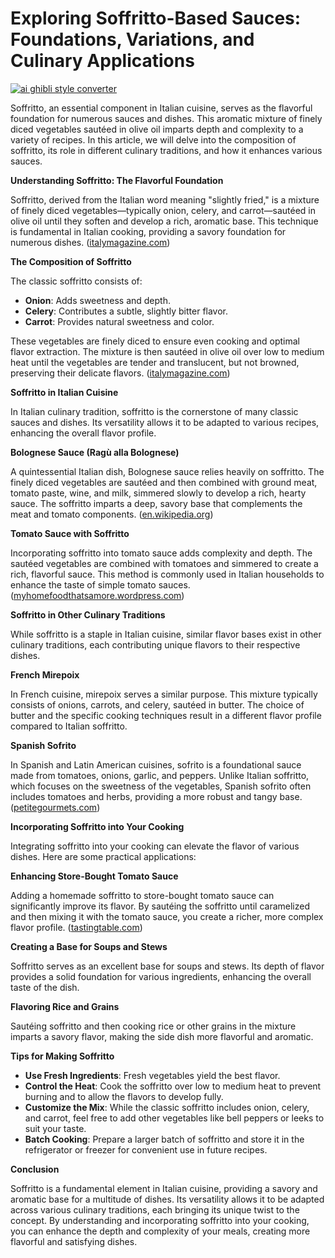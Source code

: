 # Exploring Soffritto-Based Sauces: Foundations, Variations, and Culinary Applications

[![ai ghibli style converter](https://i.imgur.com/dwt8Y5G.gif)](https://witbeam.net/slzx)

Soffritto, an essential component in Italian cuisine, serves as the flavorful foundation for numerous sauces and dishes. This aromatic mixture of finely diced vegetables sautéed in olive oil imparts depth and complexity to a variety of recipes. In this article, we will delve into the composition of soffritto, its role in different culinary traditions, and how it enhances various sauces.

**Understanding Soffritto: The Flavorful Foundation**

Soffritto, derived from the Italian word meaning "slightly fried," is a mixture of finely diced vegetables—typically onion, celery, and carrot—sautéed in olive oil until they soften and develop a rich, aromatic base. This technique is fundamental in Italian cooking, providing a savory foundation for numerous dishes. ([italymagazine.com](https://www.italymagazine.com/post/il-soffritto?utm_source=openai))

**The Composition of Soffritto**

The classic soffritto consists of:

- **Onion**: Adds sweetness and depth.
- **Celery**: Contributes a subtle, slightly bitter flavor.
- **Carrot**: Provides natural sweetness and color.

These vegetables are finely diced to ensure even cooking and optimal flavor extraction. The mixture is then sautéed in olive oil over low to medium heat until the vegetables are tender and translucent, but not browned, preserving their delicate flavors. ([italymagazine.com](https://www.italymagazine.com/post/il-soffritto?utm_source=openai))

**Soffritto in Italian Cuisine**

In Italian culinary tradition, soffritto is the cornerstone of many classic sauces and dishes. Its versatility allows it to be adapted to various recipes, enhancing the overall flavor profile.

**Bolognese Sauce (Ragù alla Bolognese)**

A quintessential Italian dish, Bolognese sauce relies heavily on soffritto. The finely diced vegetables are sautéed and then combined with ground meat, tomato paste, wine, and milk, simmered slowly to develop a rich, hearty sauce. The soffritto imparts a deep, savory base that complements the meat and tomato components. ([en.wikipedia.org](https://en.wikipedia.org/wiki/Bolognese_sauce?utm_source=openai))

**Tomato Sauce with Soffritto**

Incorporating soffritto into tomato sauce adds complexity and depth. The sautéed vegetables are combined with tomatoes and simmered to create a rich, flavorful sauce. This method is commonly used in Italian households to enhance the taste of simple tomato sauces. ([myhomefoodthatsamore.wordpress.com](https://myhomefoodthatsamore.wordpress.com/2011/08/17/classic-tomato-sauce-using-soffritto/?utm_source=openai))

**Soffritto in Other Culinary Traditions**

While soffritto is a staple in Italian cuisine, similar flavor bases exist in other culinary traditions, each contributing unique flavors to their respective dishes.

**French Mirepoix**

In French cuisine, mirepoix serves a similar purpose. This mixture typically consists of onions, carrots, and celery, sautéed in butter. The choice of butter and the specific cooking techniques result in a different flavor profile compared to Italian soffritto.

**Spanish Sofrito**

In Spanish and Latin American cuisines, sofrito is a foundational sauce made from tomatoes, onions, garlic, and peppers. Unlike Italian soffritto, which focuses on the sweetness of the vegetables, Spanish sofrito often includes tomatoes and herbs, providing a more robust and tangy base. ([petitegourmets.com](https://www.petitegourmets.com/recipes/sofrito-sauce?utm_source=openai))

**Incorporating Soffritto into Your Cooking**

Integrating soffritto into your cooking can elevate the flavor of various dishes. Here are some practical applications:

**Enhancing Store-Bought Tomato Sauce**

Adding a homemade soffritto to store-bought tomato sauce can significantly improve its flavor. By sautéing the soffritto until caramelized and then mixing it with the tomato sauce, you create a richer, more complex flavor profile. ([tastingtable.com](https://www.tastingtable.com/1577162/upgrade-store-bought-sauce-soffritto/?utm_source=openai))

**Creating a Base for Soups and Stews**

Soffritto serves as an excellent base for soups and stews. Its depth of flavor provides a solid foundation for various ingredients, enhancing the overall taste of the dish.

**Flavoring Rice and Grains**

Sautéing soffritto and then cooking rice or other grains in the mixture imparts a savory flavor, making the side dish more flavorful and aromatic.

**Tips for Making Soffritto**

- **Use Fresh Ingredients**: Fresh vegetables yield the best flavor.
- **Control the Heat**: Cook the soffritto over low to medium heat to prevent burning and to allow the flavors to develop fully.
- **Customize the Mix**: While the classic soffritto includes onion, celery, and carrot, feel free to add other vegetables like bell peppers or leeks to suit your taste.
- **Batch Cooking**: Prepare a larger batch of soffritto and store it in the refrigerator or freezer for convenient use in future recipes.

**Conclusion**

Soffritto is a fundamental element in Italian cuisine, providing a savory and aromatic base for a multitude of dishes. Its versatility allows it to be adapted across various culinary traditions, each bringing its unique twist to the concept. By understanding and incorporating soffritto into your cooking, you can enhance the depth and complexity of your meals, creating more flavorful and satisfying dishes.